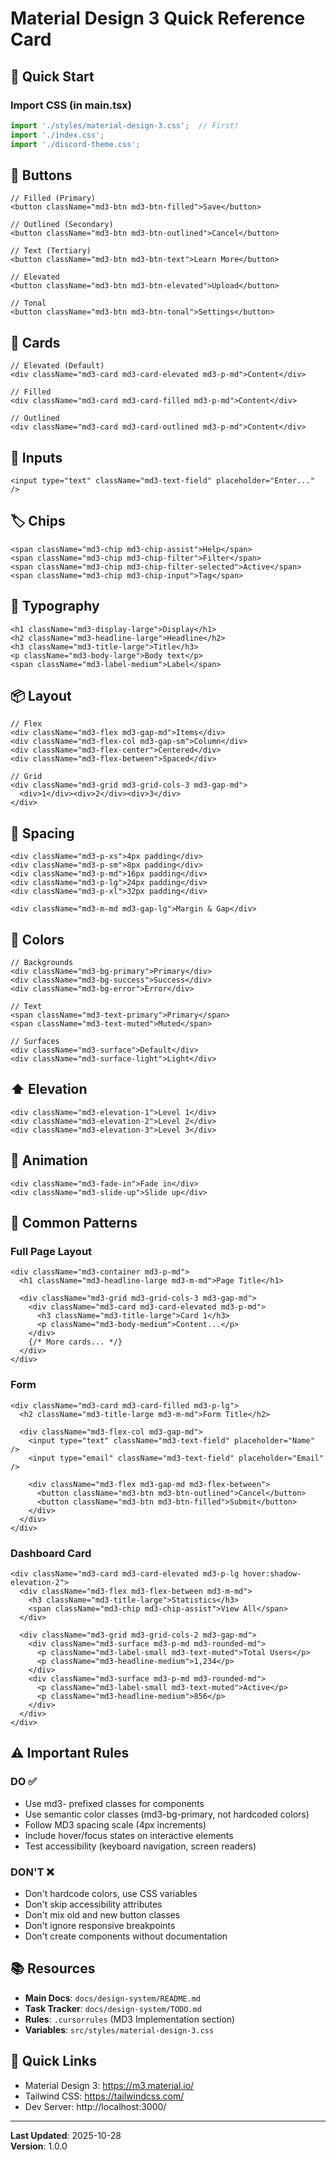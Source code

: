 # Material Design 3 Quick Reference Card

## 🎨 Quick Start

### Import CSS (in main.tsx)
```typescript
import './styles/material-design-3.css';  // First!
import './index.css';
import './discord-theme.css';
```

## 🔘 Buttons

```tsx
// Filled (Primary)
<button className="md3-btn md3-btn-filled">Save</button>

// Outlined (Secondary)
<button className="md3-btn md3-btn-outlined">Cancel</button>

// Text (Tertiary)
<button className="md3-btn md3-btn-text">Learn More</button>

// Elevated
<button className="md3-btn md3-btn-elevated">Upload</button>

// Tonal
<button className="md3-btn md3-btn-tonal">Settings</button>
```

## 📇 Cards

```tsx
// Elevated (Default)
<div className="md3-card md3-card-elevated md3-p-md">Content</div>

// Filled
<div className="md3-card md3-card-filled md3-p-md">Content</div>

// Outlined
<div className="md3-card md3-card-outlined md3-p-md">Content</div>
```

## 📝 Inputs

```tsx
<input type="text" className="md3-text-field" placeholder="Enter..." />
```

## 🏷️ Chips

```tsx
<span className="md3-chip md3-chip-assist">Help</span>
<span className="md3-chip md3-chip-filter">Filter</span>
<span className="md3-chip md3-chip-filter-selected">Active</span>
<span className="md3-chip md3-chip-input">Tag</span>
```

## 📐 Typography

```tsx
<h1 className="md3-display-large">Display</h1>
<h2 className="md3-headline-large">Headline</h2>
<h3 className="md3-title-large">Title</h3>
<p className="md3-body-large">Body text</p>
<span className="md3-label-medium">Label</span>
```

## 📦 Layout

```tsx
// Flex
<div className="md3-flex md3-gap-md">Items</div>
<div className="md3-flex-col md3-gap-sm">Column</div>
<div className="md3-flex-center">Centered</div>
<div className="md3-flex-between">Spaced</div>

// Grid
<div className="md3-grid md3-grid-cols-3 md3-gap-md">
  <div>1</div><div>2</div><div>3</div>
</div>
```

## 📏 Spacing

```tsx
<div className="md3-p-xs">4px padding</div>
<div className="md3-p-sm">8px padding</div>
<div className="md3-p-md">16px padding</div>
<div className="md3-p-lg">24px padding</div>
<div className="md3-p-xl">32px padding</div>

<div className="md3-m-md md3-gap-lg">Margin & Gap</div>
```

## 🎨 Colors

```tsx
// Backgrounds
<div className="md3-bg-primary">Primary</div>
<div className="md3-bg-success">Success</div>
<div className="md3-bg-error">Error</div>

// Text
<span className="md3-text-primary">Primary</span>
<span className="md3-text-muted">Muted</span>

// Surfaces
<div className="md3-surface">Default</div>
<div className="md3-surface-light">Light</div>
```

## ⬆️ Elevation

```tsx
<div className="md3-elevation-1">Level 1</div>
<div className="md3-elevation-2">Level 2</div>
<div className="md3-elevation-3">Level 3</div>
```

## 🔄 Animation

```tsx
<div className="md3-fade-in">Fade in</div>
<div className="md3-slide-up">Slide up</div>
```

## 🎯 Common Patterns

### Full Page Layout
```tsx
<div className="md3-container md3-p-md">
  <h1 className="md3-headline-large md3-m-md">Page Title</h1>
  
  <div className="md3-grid md3-grid-cols-3 md3-gap-md">
    <div className="md3-card md3-card-elevated md3-p-md">
      <h3 className="md3-title-large">Card 1</h3>
      <p className="md3-body-medium">Content...</p>
    </div>
    {/* More cards... */}
  </div>
</div>
```

### Form
```tsx
<div className="md3-card md3-card-filled md3-p-lg">
  <h2 className="md3-title-large md3-m-md">Form Title</h2>
  
  <div className="md3-flex-col md3-gap-md">
    <input type="text" className="md3-text-field" placeholder="Name" />
    <input type="email" className="md3-text-field" placeholder="Email" />
    
    <div className="md3-flex md3-gap-md md3-flex-between">
      <button className="md3-btn md3-btn-outlined">Cancel</button>
      <button className="md3-btn md3-btn-filled">Submit</button>
    </div>
  </div>
</div>
```

### Dashboard Card
```tsx
<div className="md3-card md3-card-elevated md3-p-lg hover:shadow-elevation-2">
  <div className="md3-flex md3-flex-between md3-m-md">
    <h3 className="md3-title-large">Statistics</h3>
    <span className="md3-chip md3-chip-assist">View All</span>
  </div>
  
  <div className="md3-grid md3-grid-cols-2 md3-gap-md">
    <div className="md3-surface md3-p-md md3-rounded-md">
      <p className="md3-label-small md3-text-muted">Total Users</p>
      <p className="md3-headline-medium">1,234</p>
    </div>
    <div className="md3-surface md3-p-md md3-rounded-md">
      <p className="md3-label-small md3-text-muted">Active</p>
      <p className="md3-headline-medium">856</p>
    </div>
  </div>
</div>
```

## ⚠️ Important Rules

### DO ✅
- Use md3- prefixed classes for components
- Use semantic color classes (md3-bg-primary, not hardcoded colors)
- Follow MD3 spacing scale (4px increments)
- Include hover/focus states on interactive elements
- Test accessibility (keyboard navigation, screen readers)

### DON'T ❌
- Don't hardcode colors, use CSS variables
- Don't skip accessibility attributes
- Don't mix old and new button classes
- Don't ignore responsive breakpoints
- Don't create components without documentation

## 📚 Resources

- **Main Docs**: `docs/design-system/README.md`
- **Task Tracker**: `docs/design-system/TODO.md`
- **Rules**: `.cursorrules` (MD3 Implementation section)
- **Variables**: `src/styles/material-design-3.css`

## 🔗 Quick Links

- Material Design 3: https://m3.material.io/
- Tailwind CSS: https://tailwindcss.com/
- Dev Server: http://localhost:3000/

---

**Last Updated**: 2025-10-28  
**Version**: 1.0.0
